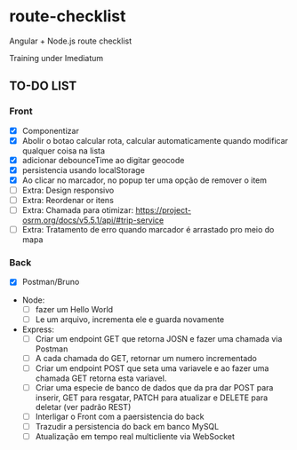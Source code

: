 # route-checklist

Angular + Node.js route checklist

Training under Imediatum

## TO-DO LIST

### Front

- [x] Componentizar
- [x] Abolir o botao calcular rota, calcular automaticamente quando modificar qualquer coisa na lista
- [x] adicionar debounceTime ao digitar geocode
- [x] persistencia usando localStorage
- [x] Ao clicar no marcador, no popup ter uma opção de remover o item
- [ ] Extra: Design responsivo
- [ ] Extra: Reordenar or itens
- [ ] Extra: Chamada para otimizar: <https://project-osrm.org/docs/v5.5.1/api/#trip-service>
- [ ] Extra: Tratamento de erro quando marcador é arrastado pro meio do mapa

### Back

- [x] Postman/Bruno
- Node:
  - [ ] fazer um Hello World
  - [ ] Le um arquivo, incrementa ele e guarda novamente
- Express:
  - [ ] Criar um endpoint GET que retorna JOSN e fazer uma chamada via Postman
  - [ ] A cada chamada do GET, retornar um numero incrementado
  - [ ] Criar um endpoint POST que seta uma variavele e ao fazer uma chamada GET retorna esta variavel.
  - [ ] Criar uma especie de banco de dados que da pra dar POST para inserir, GET para resgatar, PATCH para atualizar e DELETE para deletar (ver padrão REST)
  - [ ] Interligar o Front com a paersistencia do back
  - [ ] Trazudir a persistencia do back em banco MySQL
  - [ ] Atualização em tempo real multicliente via WebSocket
